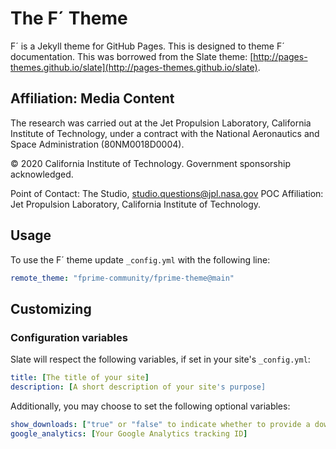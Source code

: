 # The F´ Theme

F´ is a Jekyll theme for GitHub Pages. This is designed to theme F´ documentation. This was borrowed
from the Slate theme: [http://pages-themes.github.io/slate](http://pages-themes.github.io/slate).


## Affiliation: Media Content

The research was carried out at the Jet Propulsion Laboratory, California Institute of Technology, 
under a contract with the National Aeronautics and Space Administration (80NM0018D0004). 

 © 2020 California Institute of Technology. Government sponsorship acknowledged.

Point of Contact: The Studio, studio.questions@jpl.nasa.gov
POC Affiliation: Jet Propulsion Laboratory, California Institute of Technology.


## Usage

To use the F´ theme update `_config.yml` with the following line:

```yml
remote_theme: "fprime-community/fprime-theme@main"
```

## Customizing


### Configuration variables

Slate will respect the following variables, if set in your site's `_config.yml`:

```yml
title: [The title of your site]
description: [A short description of your site's purpose]
```

Additionally, you may choose to set the following optional variables:

```yml
show_downloads: ["true" or "false" to indicate whether to provide a download URL]
google_analytics: [Your Google Analytics tracking ID]
```

